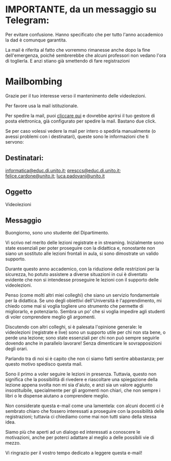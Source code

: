 # IMPORTANTE, da un messaggio su Telegram:

Per evitare confusione.
Hanno specificato che per tutto l'anno accademico la dad è comunque garantita.

La mail è riferita al fatto che vorremmo rimanesse anche dopo la fine dell'emergenza, poiché sembrerebbe che alcuni professori non vedano l'ora di toglierla. E anzi stiano già smettendo di fare registrazioni

# Mailbombing

Grazie per il tuo interesse verso il mantenimento delle videolezioni.

Per favore usa la mail istituzionale.

Per spedire la mail, puoi [cliccare qui]( mailto:informatica@educ.di.unito.it;presccs@educ.di.unito.it;felice.cardone@unito.it;luca.padovani@unito.it?subject=Videolezioni&body=Buongiorno%2C%0D%0Asono%20uno%20studente%20del%20Dipartimento.%0D%0A%0D%0AVi%20scrivo%20nel%20merito%20delle%20lezioni%20registrate%20e%20in%20streaming.%0D%0AInizialmente%20sono%20state%20essenziali%20per%20poter%20proseguire%20con%20la%20didattica%20e%2C%20nonostante%20non%20siano%20un%20sostituto%20alle%20lezioni%20frontali%20in%20aula%2C%20si%20sono%20dimostrate%20un%20valido%20supporto.%0D%0A%0D%0ADurante%20questo%20anno%20accademico%2C%20con%20la%20riduzione%20delle%20restrizioni%20per%20la%20sicurezza%2C%20ho%20potuto%20assistere%20a%20diverse%20situazioni%20in%20cui%20%C3%A8%20diventato%20evidente%20che%20non%20si%20intendesse%20proseguire%20le%20lezioni%20con%20il%20supporto%20delle%20videolezioni.%0D%0A%0D%0APenso%20(come%20molti%20altri%20miei%20colleghi)%20che%20siano%20un%20servizio%20fondamentale%20per%20la%20didattica.%0D%0ASe%20uno%20degli%20obiettivi%20dell'Universit%C3%A0%20%C3%A8%20l'apprendimento%2C%20mi%20chiedo%20come%20mai%20si%20voglia%20togliere%20uno%20strumento%20che%20permette%20di%20migliorarlo%2C%20e%20potenziarlo.%20Sembra%20un%20po'%20che%20si%20voglia%20impedire%20agli%20studenti%20di%20voler%20comprendere%20meglio%20gli%20argomenti.%0D%0A%0D%0ADiscutendo%20con%20altri%20colleghi%2C%20si%20%C3%A8%20palesata%20l'opinione%20generale%3A%20le%20videolezioni%20(registrate%20e%20live)%20sono%20un%20supporto%20utile%20per%20chi%20non%20sta%20bene%2C%20o%20perde%20una%20lezione%3B%20sono%20state%20essenziali%20per%20chi%20non%20pu%C3%B2%20sempre%20seguirle%20dovendo%20anche%20in%20parallelo%20lavorare!%20Senza%20dimenticare%20le%20sovrapposizioni%20degli%20orari.%0D%0A%0D%0AParlando%20tra%20di%20noi%20si%20%C3%A8%20capito%20che%20non%20ci%20siamo%20fatti%20sentire%20abbastanza%3B%20per%20questo%20motivo%20spedisco%20questa%20mail.%0D%0A%0D%0ASono%20il%20primo%20a%20voler%20seguire%20le%20lezioni%20in%20presenza.%0D%0ATuttavia%2C%20questo%20non%20significa%20che%20la%20possibilit%C3%A0%20di%20rivedere%20e%20riascoltare%20una%20spiegazione%20della%20lezione%20appena%20svolta%20non%20mi%20sia%20d'aiuto%2C%20e%20anzi%20sia%20un%20valore%20aggiunto%20insostituibile%2C%20specialmente%20per%20gli%20argomenti%20non%20chiari%2C%20che%20non%20sempre%20i%20libri%20o%20le%20dispense%20aiutano%20a%20comprendere%20meglio.%0D%0A%0D%0ANon%20considerate%20questa%20e-mail%20come%20una%20lamentela%3A%20con%20alcuni%20docenti%20ci%20%C3%A8%20sembrato%20chiaro%20che%20fossero%20interessati%20a%20proseguire%20con%20la%20possibilit%C3%A0%20delle%20registrazioni%3B%20tuttavia%20ci%20chiediamo%20come%20mai%20non%20tutti%20siano%20della%20stessa%20idea.%0D%0A%0D%0ASiamo%20pi%C3%B9%20che%20aperti%20ad%20un%20dialogo%20ed%20interessati%20a%20conoscere%20le%20motivazioni%2C%20anche%20per%20poterci%20adattare%20al%20meglio%20a%20delle%20possibili%20vie%20di%20mezzo.%0D%0A%0D%0AVi%20ringrazio%20per%20il%20vostro%20tempo%20dedicato%20a%20leggere%20questa%20e-mail! ) e dovrebbe aprirsi il tuo gestore di posta elettronica, già configurato per spedire la mail. Bastano due click.

Se per caso volessi vedere la mail per intero o spedirla manualmente (o avessi problemi con i destinatari), queste sono le informazioni che ti servono:

## Destinatari:

informatica@educ.di.unito.it; presccs@educ.di.unito.it; felice.cardone@unito.it; luca.padovani@unito.it

## Oggetto

Videolezioni

## Messaggio

Buongiorno,
sono uno studente del Dipartimento.

Vi scrivo nel merito delle lezioni registrate e in streaming.
Inizialmente sono state essenziali per poter proseguire con la didattica e, nonostante non siano un sostituto alle lezioni frontali in aula, si sono dimostrate un valido supporto.

Durante questo anno accademico, con la riduzione delle restrizioni per la sicurezza, ho potuto assistere a diverse situazioni in cui è diventato evidente che non si intendesse proseguire le lezioni con il supporto delle videolezioni.

Penso (come molti altri miei colleghi) che siano un servizio fondamentale per la didattica.
Se uno degli obiettivi dell'Università è l'apprendimento, mi chiedo come mai si voglia togliere uno strumento che permette di migliorarlo, e potenziarlo. Sembra un po' che si voglia impedire agli studenti di voler comprendere meglio gli argomenti.

Discutendo con altri colleghi, si è palesata l'opinione generale: le videolezioni (registrate e live) sono un supporto utile per chi non sta bene, o perde una lezione; sono state essenziali per chi non può sempre seguirle dovendo anche in parallelo lavorare! Senza dimenticare le sovrapposizioni degli orari.

Parlando tra di noi si è capito che non ci siamo fatti sentire abbastanza; per questo motivo spedisco questa mail.

Sono il primo a voler seguire le lezioni in presenza.
Tuttavia, questo non significa che la possibilità di rivedere e riascoltare una spiegazione della lezione appena svolta non mi sia d'aiuto, e anzi sia un valore aggiunto insostituibile, specialmente per gli argomenti non chiari, che non sempre i libri o le dispense aiutano a comprendere meglio.

Non considerate questa e-mail come una lamentela: con alcuni docenti ci è sembrato chiaro che fossero interessati a proseguire con la possibilità delle registrazioni; tuttavia ci chiediamo come mai non tutti siano della stessa idea. 

Siamo più che aperti ad un dialogo ed interessati a conoscere le motivazioni, anche per poterci adattare al meglio a delle possibili vie di mezzo.

Vi ringrazio per il vostro tempo dedicato a leggere questa e-mail!